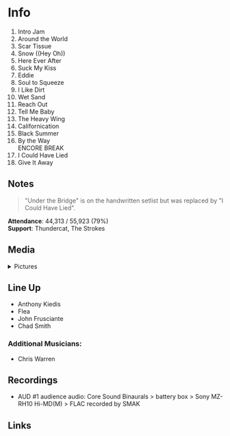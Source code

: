 # Info

1. Intro Jam
2. Around the World
3. Scar Tissue
4. Snow ((Hey Oh))
5. Here Ever After
6. Suck My Kiss
7. Eddie
8. Soul to Squeeze
9. I Like Dirt
10. Wet Sand
11. Reach Out
12. Tell Me Baby
13. The Heavy Wing
14. Californication
15. Black Summer
16. By the Way
<br>ENCORE BREAK
17. I Could Have Lied
18. Give It Away

## Notes

> "Under the Bridge" is on the handwritten setlist but was replaced by "I Could Have Lied".

**Attendance**: 44,313 / 55,923 (79%)
<br>
**Support**: Thundercat, The Strokes

## Media 

<details>
  <summary>Pictures</summary>
  <img alt="Setlist" title="Setlist" src="20230114.jpg" height="200" />
</details>

## Line Up

* Anthony Kiedis
* Flea
* John Frusciante
* Chad Smith

### Additional Musicians:

* Chris Warren

## Recordings

* AUD #1 audience audio: Core Sound Binaurals > battery box > Sony MZ-RH10 Hi-MD(M) > FLAC recorded by SMAK

## Links

